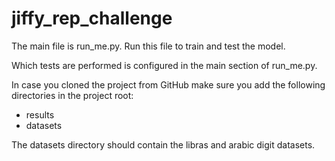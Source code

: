 # jiffy_rep_challenge
The main file is run_me.py.
Run this file to train and test the model.

Which tests are performed is configured in the main section of run_me.py.

In case you cloned the project from GitHub make sure you add the following directories in the project root:
- results
- datasets

The datasets directory should contain the libras and arabic digit datasets.
